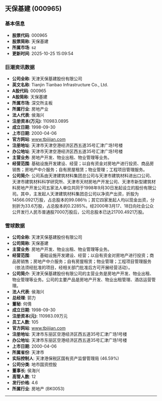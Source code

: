 ## 天保基建 (000965)

### 基本信息

- **股票代码**: 000965
- **股票简称**: 天保基建
- **所属市场**: sz
- **更新时间**: 2025-10-25 15:09:54

### 巨潮资讯数据

- **公司全称**: 天津天保基建股份有限公司
- **英文名称**: Tianjin Tianbao Infrastructure Co., Ltd.
- **A股代码**: 000965
- **A股简称**: 天保基建
- **所属市场**: 深交所主板
- **所属行业**: 房地产业
- **法人代表**: 侯海兴
- **注册资本(万元)**: 110983.0895
- **成立日期**: 1998-09-30
- **上市日期**: 2000-04-06
- **官方网站**: www.tbjijian.com
- **注册地址**: 天津市天津空港经济区西五道35号汇津广场1号楼
- **办公地址**: 天津市天津空港经济区西五道35号汇津广场1号楼
- **主营业务**: 房地产开发、物业出租、物业管理等业务。
- **经营范围**: 基础设施开发建设、经营；以自有资金对房地产进行投资、商品房销售；房地产中介服务；自有房屋租赁；物业管理；工程项目管理服务。
- **公司简介**: 公司系由天津建筑材料集团总公司与天津市建筑材料进出口公司、天津市建筑材料科学研究所、天津市天材房地产开发公司、天津市新型建筑材料房地产开发公司五家法人单位共同于1998年9月30日发起设立的股份有限公司。其中，主发起人天津建筑材料集团总公司以净资产出资，折股为14566.0921万股，占总股本的99.086％；其它四家发起人均以现金出资，分别折为33.6万股，占总股本的0.2285%。经2000年3月17、18日向社会公众公开发行人民币普通股7000万股后，公司总股本已达21700.4921万股。

### 雪球数据

- **公司全称**: 天津天保基建股份有限公司
- **公司简称**: 天保基建
- **主营业务**: 房地产开发、物业出租、物业管理等业务。
- **经营范围**: 　　基础设施开发建设、经营；以自有资金对房地产进行投资；商品房销售；房地产中介服务；自有房屋租赁；物业管理；工程项目管理服务（依法须经批准的项目，经相关部门批准后方可开展经营活动）。
- **公司简介**: 天津天保基建股份有限公司的主营业务是房地产开发、物业出租、物业管理等业务。公司的主要产品是房地产开发、物业出租管理、酒店运营管理。
- **法人代表**: 侯海兴
- **总经理**: 郭力
- **董秘**: 何倩
- **成立日期**: 1998-09-30
- **注册资本(元)**: 110983.09万元
- **员工人数**: 105
- **官方网站**: www.tbjijian.com
- **注册地址**: 天津市东丽区空港经济区西五道35号汇津广场1号楼
- **办公地址**: 天津市东丽区空港经济区西五道35号汇津广场1号楼
- **上市日期**: 2000-04-06
- **所属省份**: 天津市
- **实际控制人**: 天津港保税区国有资产监督管理局 (46.59%)
- **公司分类**: 地市国资控股
- **董事长**: 侯海兴
- **高管人数**: 12
- **发行价格**: 4.6
- **所属行业**: 房地产 (BK0053)

---